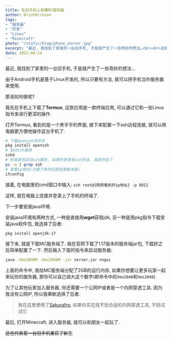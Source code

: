```yaml
---
title: 在旧手机上部署MC服务器
author: NriotHrreion
tags:
- "服务器"
- "开发"
- "Linux"
- "Minecraft"
photo: "/static/blog/phone_server.jpg"
excerpt: "最近, 我找到了家里的一台旧手机, 于是就产生了一些奇妙的想法…<br><br>这篇文章记述了我改造旧手机的过程."
date: 2021-08-14
---
```


最近, 我找到了家里的一台旧手机, 于是就产生了一些奇妙的想法...

由于Android手机是基于Linux开发的, 所以只要有方法, 就可以把手机当作服务器来使用.

那该如何做呢?

我先在手机上下载了**Termux**, 这款应用是一款终端应用, 可以通过它和一些Linux指令来进行更深的操作.

打开Termux, 看到的是一个黑乎乎的界面, 接下来配置一下ssh远程连接, 就可以用电脑更方便地操作这台手机了.

```sh
# 下载openssh软件包
pkg install openssh
# 启动ssh服务
sshd
# 检查是否启动ssh服务, 如果列表里有ssh的话, 就是开启了
ps -e | grep ssh
# 查看ip地址(为接下来的远程连接做准备)
ifconfig
```

接着, 在电脑里的cmd窗口中输入: `ssh root@{刚刚看到的ip地址} -p 8022`

这样, 就在电脑上连接并登录上了手机的终端了.

下一步要安装java环境.

安装java环境有两种方式, 一种是直接用**wget**获取jdk, 另一种是用pkg指令下载安装java软件包, 我选择了后者:

```sh
pkg install openjdk-17
```

接下来, 就是下载MC服务端了. 我在官网下载了1.17版本的服务端jar包, 下载好之后简单配置了一下. 然后输入下面的指令来启动服务器:

```sh
java -Xmx2048M -Xms2048M -jar server.jar nogui
```

上面的命令中, 我给MC服务端分配了2GB的运行内存, 如果你想要让更多玩家一起来玩你的服务器, 那你可以自己调大这个数字(即命令中的`Xmx2048`和`Xms2048`).

为了让其他玩家加入服务器, 你还需要一个公网IP或者是一个内网穿透工具. 因为我没有公网IP, 所以我果断选择了后者.

> 我在这里使用了[Sakurafrp](https://natfrp.com), 如果你实在找不到合适的内网穿透工具, 不妨试试它

最后, 打开Minecraft, 进入服务器, 就可以和朋友一起玩了.

~~这也代表着一台旧手机重获了新生~~
